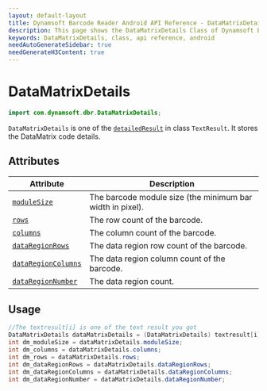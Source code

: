 ```yaml
---
layout: default-layout
title: Dynamsoft Barcode Reader Android API Reference - DataMatrixDetails Class
description: This page shows the DataMatrixDetails Class of Dynamsoft Barcode Reader for Android SDK.
keywords: DataMatrixDetails, class, api reference, android
needAutoGenerateSidebar: true
needGenerateH3Content: true
---
```


# DataMatrixDetails

```java
import com.dynamsoft.dbr.DataMatrixDetails;
```

`DataMatrixDetails` is one of the [`detailedResult`](class-TextResult.md#detailedresult) in class `TextResult`. It stores the DataMatrix code details.

## Attributes
  
| Attribute | Description |
|---------- | ---- |
| [`moduleSize`](#modulesize) | The barcode module size (the minimum bar width in pixel). |
| [`rows`](#rows) | The row count of the barcode. |
| [`columns`](#columns) | The column count of the barcode. |
| [`dataRegionRows`](#dataregionrows) | The data region row count of the barcode. |
| [`dataRegionColumns`](#dataregioncolumns) | The data region column count of the barcode. |
| [`dataRegionNumber`](#dataregionnumber) | The data region count. |

## Usage

```java
//The textresult[i] is one of the text result you got  
DataMatrixDetails dataMatrixDetails = (DataMatrixDetails) textresult[i].detailedResult;
int dm_moduleSize = dataMatrixDetails.moduleSize;
int dm_columns = dataMatrixDetails.columns;
int dm_rows = dataMatrixDetails.rows;
int dm_dataRegionRows = dataMatrixDetails.dataRegionRows;
int dm_dataRegionColumns = dataMatrixDetails.dataRegionColumns;
int dm_dataRegionNumber = dataMatrixDetails.dataRegionNumber;
```
